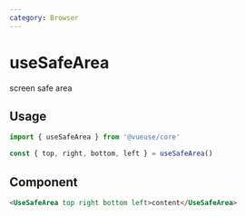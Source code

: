 ```yaml
---
category: Browser
---
```


# useSafeArea

screen safe area

## Usage

```ts
import { useSafeArea } from '@vueuse/core'

const { top, right, bottom, left } = useSafeArea()
```

## Component

```html
<UseSafeArea top right bottom left>content</UseSafeArea>
```
